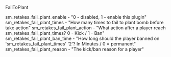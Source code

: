 FailToPlant

sm_retakes_fail_plant_enable - "0 - disabled, 1 - enable this plugin"
sm_retakes_fail_plant_times - "How many times to fail to plant bomb before take action"
sm_retakes_fail_plant_action - "What action after a player reach sm_retakes_fail_plant_times? 0 - Kick / 1 - Ban"
sm_retakes_fail_plant_ban_time - "How long should the player banned on 'sm_retakes_fail_plant_times' '2'? In Minutes / 0 = permanent"
sm_retakes_fail_plant_reason - "The kick/ban reason for a player"


